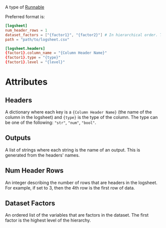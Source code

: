 A type of [Runnable](../Runnables/index.md)

Preferred format is:
```toml
[logsheet]
num_header_rows = 1
dataset_factors = ["{factor1}", "{factor2}"] # In hierarchical order. The first factor is the highest level of the hierarchy.
path = "path/to/logsheet.csv"

[logsheet.headers]
{factor1}.column_name = "{Column Header Name}"
{factor1}.type = "{type}"
{factor1}.level = "{level}"
```

# Attributes
## Headers
A dictionary where each key is a `{Column Header Name}` (the name of the column in the logsheet) and `{type}` is the type of the column. The type can be one of the following: `"str"`, `"num"`, `"bool"`. 

## Outputs
A list of strings where each string is the name of an output. This is generated from the headers' names.

## Num Header Rows
An integer describing the number of rows that are headers in the logsheet. For example, if set to 3, then the 4th row is the first row of data.

## Dataset Factors
An ordered list of the variables that are factors in the dataset. The first factor is the highest level of the hierarchy.